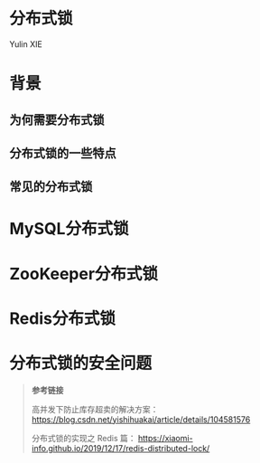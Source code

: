 # 分布式锁

Yulin XIE

# 背景

## 为何需要分布式锁

## 分布式锁的一些特点

## 常见的分布式锁

# MySQL分布式锁

# ZooKeeper分布式锁

# Redis分布式锁

# 分布式锁的安全问题





> **参考链接**
>
> 高并发下防止库存超卖的解决方案： https://blog.csdn.net/yishihuakai/article/details/104581576
>
> 分布式锁的实现之 Redis 篇： https://xiaomi-info.github.io/2019/12/17/redis-distributed-lock/

